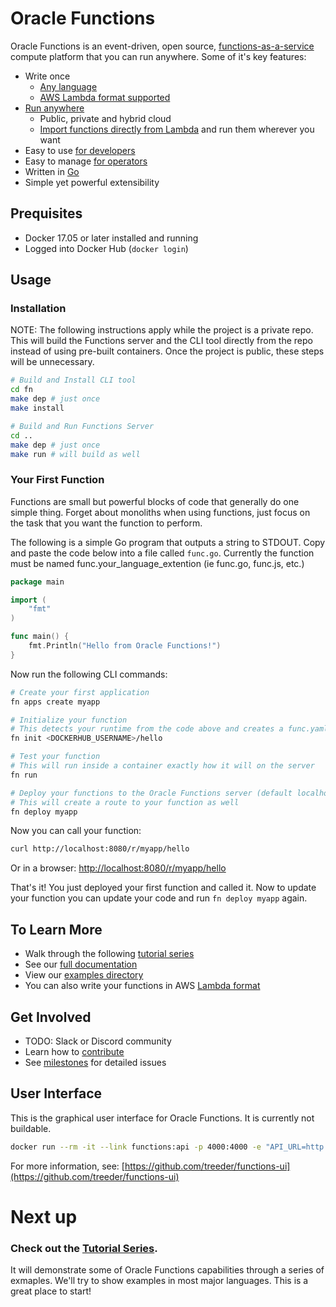 # Oracle Functions

<!-- [![GoDoc](https://godoc.org/github.com/treeder/functions?status.svg)](https://godoc.org/github.com/treeder/functions) -->

Oracle Functions is an event-driven, open source, [functions-as-a-service](serverless.md) compute
platform that you can run anywhere. Some of it's key features:

* Write once
  * [Any language](docs/faq.md#which-languages-are-supported)
  * [AWS Lambda format supported](docs/lambda/README.md)
* [Run anywhere](docs/faq.md#where-can-i-run-functions)
  * Public, private and hybrid cloud
  * [Import functions directly from Lambda](docs/lambda/import.md) and run them wherever you want
* Easy to use [for developers](docs/README.md#for-developers)
* Easy to manage [for operators](docs/README.md#for-operators)
* Written in [Go](https://golang.org)
* Simple yet powerful extensibility


## Prequisites

* Docker 17.05 or later installed and running
* Logged into Docker Hub (`docker login`)

## Usage

### Installation 

NOTE: The following instructions apply while the project is a private repo. This will 
build the Functions server and the CLI tool directly from the repo instead of
using pre-built containers. Once the project is public, these steps will be unnecessary.

```sh
# Build and Install CLI tool
cd fn
make dep # just once
make install

# Build and Run Functions Server
cd ..
make dep # just once
make run # will build as well
```

<!-- ADD BACK ONCE PUBLIC 

### Install CLI tool

This isn't required, but it sure makes things a lot easier. Just run the following to install:

```sh
curl -LSs https://goo.gl/KKDFGn | sh
```

This will download a shell script and execute it.  If the script asks for a password, that is because it invokes sudo.

### Run Oracle Functions Server

To get started quickly with Oracle Functions, just fire up a functions container:

```sh
fn start
```

This will start Oracle Functions in single server mode, using an embedded database and message queue. You can find all the
configuration options [here](docs/operating/options.md). If you are on Windows, check [here](docs/operating/windows.md).

-->

### Your First Function

Functions are small but powerful blocks of code that generally do one simple thing. Forget about monoliths when using functions, just focus on the task that you want the function to perform.

The following is a simple Go program that outputs a string to STDOUT. Copy and paste the code below into a file called `func.go`. Currently the function must be named func.your_language_extention (ie func.go, func.js, etc.)

```go
package main

import (
	"fmt"
)

func main() {
	fmt.Println("Hello from Oracle Functions!")
}
```

Now run the following CLI commands:

```sh
# Create your first application
fn apps create myapp

# Initialize your function
# This detects your runtime from the code above and creates a func.yaml
fn init <DOCKERHUB_USERNAME>/hello

# Test your function
# This will run inside a container exactly how it will on the server
fn run

# Deploy your functions to the Oracle Functions server (default localhost:8080)
# This will create a route to your function as well
fn deploy myapp
```

Now you can call your function:

```sh
curl http://localhost:8080/r/myapp/hello
```

Or in a browser: [http://localhost:8080/r/myapp/hello](http://localhost:8080/r/myapp/hello)

That's it! You just deployed your first function and called it. Now to update your function 
you can update your code and run ```fn deploy myapp``` again.

## To Learn More

- Walk through the following [tutorial series](docs/tutorial)
- See our [full documentation](docs/README.md)
- View our [examples directory](/examples)
- You can also write your functions in AWS [Lambda format](docs/lambda/README.md)

## Get Involved

- TODO: Slack or Discord community
- Learn how to [contribute](CONTRIBUTING.md)
- See [milestones](https://gitlab.oracledx.com/odx/functions/milestones) for detailed issues


## User Interface

This is the graphical user interface for Oracle Functions. It is currently not buildable.

```sh
docker run --rm -it --link functions:api -p 4000:4000 -e "API_URL=http://api:8080" treeder/functions-ui
```

For more information, see: [https://github.com/treeder/functions-ui](https://github.com/treeder/functions-ui)


# Next up

### Check out the [Tutorial Series](examples/tutorial/).

 It will demonstrate some of Oracle Functions capabilities through a series of exmaples. We'll try to show examples in most major languages. This is a great place to start!

